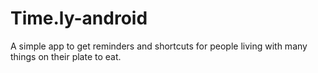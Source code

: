 # Time.ly-android
A simple app to get reminders and shortcuts for people living with many things on their plate to eat.
